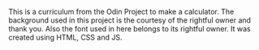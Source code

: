 This is a curriculum from the Odin Project to make a calculator.
The background used in this project is the courtesy of the rightful owner and thank you.
Also the font used in here belongs to its rightful owner.
It was created using HTML, CSS and JS.
